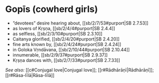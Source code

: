 # Gopīs (cowherd girls)

* ”devotees” desire hearing about, [[sb/2/7/53#purport|SB 2.7.53]]
* as lovers of Kṛṣṇa, [[sb/2/4/4#purport|SB 2.4.4]]
* as selfless, [[sb/2/3/10#purport|SB 2.3.10]]
* Caitanya glorified, [[sb/2/4/20#purport|SB 2.4.20]]
* fine arts known by, [[sb/2/4/24#purport|SB 2.4.24]]
* in Goloka Vṛndāvana, [[sb/2/10/44#purport|SB 2.10.44]]
* innumerable, [[sb/2/9/37#purport|SB 2.9.37]]
* Kṛṣṇa dances with, [[sb/2/7/33#purport|SB 2.7.33]]

*See also:* [[c#Conjugal love|Conjugal love]]; [[r#Rādhārāṇī|Rādhārāṇī]]; [[r#Rāsa-līlā|Rāsa-līlā]]
